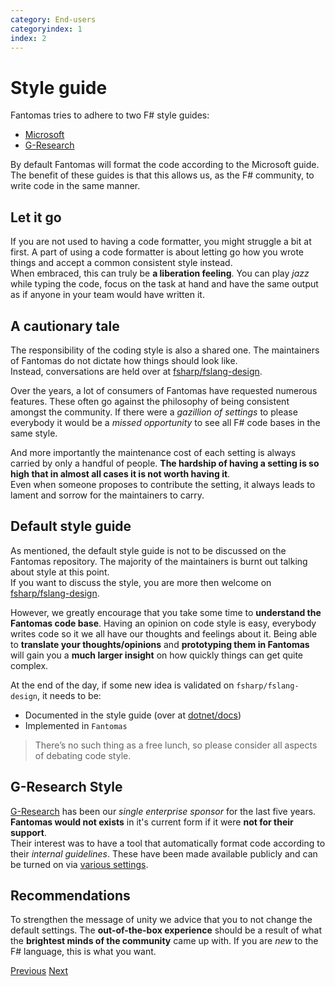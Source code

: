 ```yaml
---
category: End-users
categoryindex: 1
index: 2
---
```

# Style guide

Fantomas tries to adhere to two F# style guides:
- [Microsoft](https://docs.microsoft.com/en-us/dotnet/fsharp/style-guide/formatting)
- [G-Research](https://github.com/G-Research/fsharp-formatting-conventions)

By default Fantomas  will format the code according to the Microsoft guide.   
The benefit of these guides is that this allows us, as the F# community, to write code in the same manner.  

## Let it go

If you are not used to having a code formatter, you might struggle a bit at first. A part of using a code formatter is about letting go how you wrote things and accept a common consistent style instead.  
When embraced, this can truly be **a liberation feeling**. You can play _jazz_ while typing the code, focus on the task at hand and have the same output as if anyone in your team would have written it.

## A cautionary tale

The responsibility of the coding style is also a shared one. The maintainers of Fantomas do not dictate how things should look like.  
Instead, conversations are held over at [fsharp/fslang-design](https://github.com/fsharp/fslang-design#style-guide).  

Over the years, a lot of consumers of Fantomas have requested numerous features. These often go against the philosophy of being consistent amongst the community.
If there were a _gazillion of settings_ to please everybody it would be a _missed opportunity_ to see all F# code bases in the same style.  

And more importantly the maintenance cost of each setting is always carried by only a handful of people. **The hardship of having a setting is so high that in almost all cases it is not worth having it**.  
Even when someone proposes to contribute the setting, it always leads to lament and sorrow for the maintainers to carry. 

## Default style guide

As mentioned, the default style guide is not to be discussed on the Fantomas repository. The majority of the maintainers is burnt out talking about style at this point.  
If you want to discuss the style, you are more then welcome on [fsharp/fslang-design](https://github.com/fsharp/fslang-design#style-guide).  

However, we greatly encourage that you take some time to **understand the Fantomas code base**.  Having an opinion on code style is easy, everybody writes code so it we all have our thoughts and feelings about it.
Being able to **translate your thoughts/opinions** and **prototyping them in Fantomas** will gain you a **much larger insight** on how quickly things can get quite complex.  

At the end of the day, if some new idea is validated on `fsharp/fslang-design`, it needs to be:

- Documented in the style guide (over at [dotnet/docs](https://github.com/dotnet/docs/blob/main/docs/fsharp/style-guide/formatting.md))
- Implemented in `Fantomas`

> There’s no such thing as a free lunch, so please consider all aspects of debating code style.

## G-Research Style

[G-Research](https://www.gresearch.co.uk/) has been our _single enterprise sponsor_ for the last five years. **Fantomas would not exists** in it's current form if it were **not for their support**.  
Their interest was to have a tool that automatically format code according to their _internal guidelines_. These have been made available publicly and can be turned on via [various settings](https://github.com/G-Research/fsharp-formatting-conventions/blob/master/.editorconfig).

## Recommendations

To strengthen the message of unity we advice that you to not change the default settings.
The **out-of-the-box experience** should be a result of what the **brightest minds of the community** came up with.
If you are _new_ to the F# language, this is what you want.

<div class="d-flex justify-content-between my-4">
  <a href="./GettingStarted.html">Previous</a>
  <a href="./Configuration.html">Next</a>
</div>